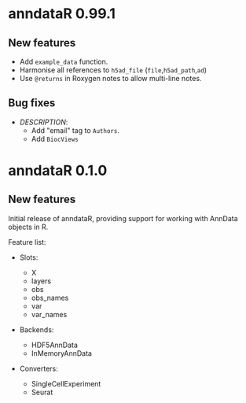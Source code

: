 # anndataR 0.99.1

## New features

* Add `example_data` function. 
* Harmonise all references to `h5ad_file` (`file`,`h5ad_path`,`ad`)
* Use `@returns` in Roxygen notes to allow multi-line notes.

## Bug fixes

* *DESCRIPTION*:
  - Add "email" tag to `Authors`.
  - Add `BiocViews`

# anndataR 0.1.0

## New features

Initial release of anndataR, providing support for working with AnnData objects in R.

Feature list:

* Slots:
  - X
  - layers
  - obs
  - obs_names
  - var
  - var_names

* Backends:
  - HDF5AnnData
  - InMemoryAnnData

* Converters:
  - SingleCellExperiment
  - Seurat